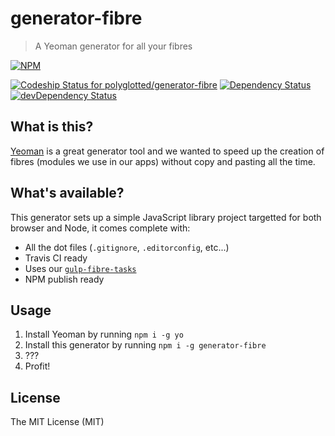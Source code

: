 # generator-fibre 
> A Yeoman generator for all your fibres

[![NPM](https://nodei.co/npm/generator-fibre.png)](https://nodei.co/npm/generator-fibre/)

[ ![Codeship Status for polyglotted/generator-fibre](https://codeship.com/projects/4a458390-da44-0132-3ecf-5acc9fe35d9d/status?branch=master)](https://codeship.com/projects/79264)
[![Dependency Status](https://david-dm.org/polyglotted/generator-fibre.svg)](https://david-dm.org/polyglotted/generator-fibre)
[![devDependency Status](https://david-dm.org/polyglotted/generator-fibre/dev-status.svg?branch=master)](https://david-dm.org/polyglotted/generator-fibre#info=devDependencies)

## What is this?
[Yeoman](http://yeoman.io) is a great generator tool and we wanted to speed up the creation of fibres (modules we use in our apps) without copy and pasting all the time.

## What's available?
This generator sets up a simple JavaScript library project targetted for both browser and Node, it comes complete with:

- All the dot files (`.gitignore`, `.editorconfig`, etc...)
- Travis CI ready
- Uses our [`gulp-fibre-tasks`](https://github.com/polyglotted/gulp-fibre-tasks)
- NPM publish ready

## Usage

1. Install Yeoman by running `npm i -g yo`
1. Install this generator by running `npm i -g generator-fibre`
1. ???
1. Profit!

## License

The MIT License (MIT)
